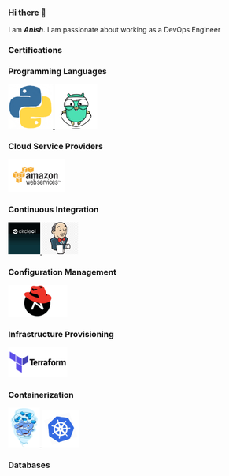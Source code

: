 ### Hi there 👋

I am **_Anish_**. I am passionate about working as a DevOps Engineer

### Certifications

### Programming Languages

<p float="left">
<a href="https://www.python.org/" target="_blank" >
    <img src="https://raw.githubusercontent.com/anish9461/anish9461/master/assets/python.gif"  height="90" />
  </a>
<a href="https://golang.org/" target="_blank" >
    <img src="https://raw.githubusercontent.com/anish9461/anish9461/master/assets/golang.gif"  height="90" />
  </a>
 </p>
 
### Cloud Service Providers

<p float="left">
  
  
  <a href="https://aws.amazon.com/" target="_blank" >
    <img src="https://raw.githubusercontent.com/anish9461/anish9461/master/assets/aws.gif"  height="65" />
  </a>
 </p>
 
 
 ### Continuous Integration
 <p float="left">
  <a href="https://circleci.com/" target="_blank" >
    <img src="https://raw.githubusercontent.com/anish9461/anish9461/master/assets/circleci.gif"  height="65" />
  </a>
  <a href="https://www.jenkins.io/" target="_blank" >
    <img src="https://raw.githubusercontent.com/anish9461/anish9461/master/assets/jenkins.jpg"  height="65" />
  </a>
 </p>
 
 ### Configuration Management
  <p float="left">
   <a href="https://www.ansible.com/" target="_blank" >
    <img src="https://raw.githubusercontent.com/anish9461/anish9461/master/assets/ansible.gif" width="120" />
  </a>
  </p>
 
 ### Infrastructure Provisioning
  <p float="left">
   <a href="https://www.terraform.io/" target="_blank" >
    <img src="https://raw.githubusercontent.com/anish9461/anish9461/master/assets/terraform.gif" width="120" />
  </a>
  </p>

 ### Containerization
 <p float="left">
 <a href="https://www.docker.com/" target="_blank" >
    <img src="https://github.com/anish9461/anish9461/blob/master/assets/docker.gif"  height="80" /> 
  </a>
  <a href="https://kubernetes.io/" target="_blank" >
    <img src="https://raw.githubusercontent.com/anish9461/anish9461/master/assets/k8s.gif"  height="75" />
  </a>
   </p>

### Databases


<!--
**anish9461/anish9461** is a ✨ _special_ ✨ repository because its `README.md` (this file) appears on your GitHub profile.

Here are some ideas to get you started:

- 🔭 I’m currently working on ...
- 🌱 I’m currently learning ...
- 👯 I’m looking to collaborate on ...
- 🤔 I’m looking for help with ...
- 💬 Ask me about ...
- 📫 How to reach me: ...
- 😄 Pronouns: ...
- ⚡ Fun fact: ...
  -->
